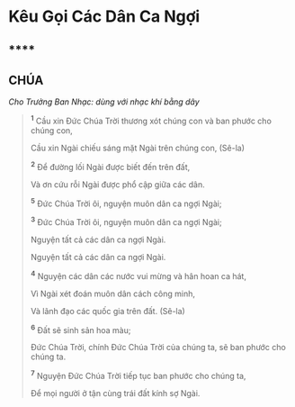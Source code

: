 # Kêu Gọi Các Dân Ca Ngợi

## ****

## CHÚA
*Cho Trưởng Ban Nhạc: dùng với nhạc khí bằng dây*

> <sup><b>1</b></sup> Cầu xin Đức Chúa Trời thương xót chúng con và ban phước cho chúng con,
>
> Cầu xin Ngài chiếu sáng mặt Ngài trên chúng con, (Sê-la)
>
> <sup><b>2</b></sup> Để đường lối Ngài được biết đến trên đất,
>
> Và ơn cứu rỗi Ngài được phổ cập giữa các dân.
>
> <sup><b>5</b></sup> Đức Chúa Trời ôi, nguyện muôn dân ca ngợi Ngài;
> 
> <sup><b>3</b></sup> Đức Chúa Trời ôi, nguyện muôn dân ca ngợi Ngài;
>
> Nguyện tất cả các dân ca ngợi Ngài.
> 
> Nguyện tất cả các dân ca ngợi Ngài.
>
> <sup><b>4</b></sup> Nguyện các dân các nước vui mừng và hân hoan ca hát,
>
> Vì Ngài xét đoán muôn dân cách công minh,
>
> Và lãnh đạo các quốc gia trên đất. (Sê-la)
>
> <sup><b>6</b></sup> Đất sẽ sinh sản hoa màu;
>
> Đức Chúa Trời, chính Đức Chúa Trời của chúng ta, sẽ ban phước cho chúng ta.
>
> <sup><b>7</b></sup> Nguyện Đức Chúa Trời tiếp tục ban phước cho chúng ta,
>
> Để mọi người ở tận cùng trái đất kính sợ Ngài.